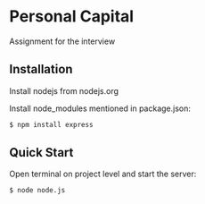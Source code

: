 # Personal Capital
Assignment for the interview


## Installation

Install nodejs from nodejs.org

Install node_modules mentioned in package.json:
```bash
$ npm install express
```

## Quick Start

  Open terminal on project level and start the server:

```bash
$ node node.js
```
